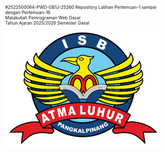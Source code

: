#2522500064-PWD-GB1J-25260
Repository Latihan Pertemuan-1 sampai dengan Pertemuan-16<br>
Matakuliah Pemrograman Web Dasar<br>
Tahun Ajaran 2025/2026
Semester Gasal <br><br>
![Logo ISBAL](logoisbal.png)
